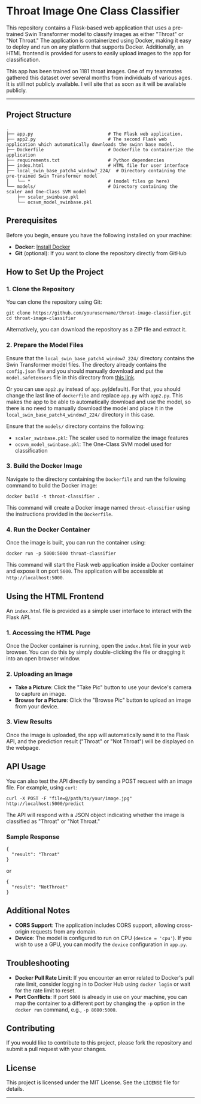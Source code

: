 # Throat Image One Class Classifier

This repository contains a Flask-based web application that uses a pre-trained Swin Transformer model to classify images as either "Throat" or "Not Throat." The application is containerized using Docker, making it easy to deploy and run on any platform that supports Docker. Additionally, an HTML frontend is provided for users to easily upload images to the app for classification.

This app has been trained on 1181 throat images. One of my teammates gathered this dataset over several months from individuals of various ages. It is still not publicly available. I will site that as soon as it will be available publicly.

---

## Project Structure

    .
    ├── app.py                            # The Flask web application.
    ├── app2.py                           # The second Flask web application which automatically downloads the swinn base model.
    ├── Dockerfile                        # Dockerfile to containerize the application
    ├── requirements.txt                  # Python dependencies
    ├── index.html                        # HTML file for user interface
    ├── local_swin_base_patch4_window7_224/  # Directory containing the pre-trained Swin Transformer model
    │   └── *                             # (model files go here)
    └── models/                           # Directory containing the scaler and One-Class SVM model
        ├── scaler_swinbase.pkl
        └── ocsvm_model_swinbase.pkl
        
## Prerequisites

Before you begin, ensure you have the following installed on your machine:

- **Docker**: [Install Docker](https://docs.docker.com/get-docker/)
- **Git** (optional): If you want to clone the repository directly from GitHub

## How to Set Up the Project

### 1. Clone the Repository

You can clone the repository using Git:

    
    git clone https://github.com/yourusername/throat-image-classifier.git
    cd throat-image-classifier

Alternatively, you can download the repository as a ZIP file and extract it.

### 2. Prepare the Model Files

Ensure that the `local_swin_base_patch4_window7_224/` directory contains the Swin Transformer model files. The directory already contains the `config.json` file and you should manually download and put the `model.safetensors` file in this directory from [this link](https://drive.google.com/uc?id=1cNAfozCGrLhIBmM1XrZHycJb0olG-21F&export=download).

Or you can use `app2.py` instead of `app.py`(default). For that, you should change the last line of `dockerfile` and replace `app.py` with `app2.py`. This makes the app to be able to automatically download and use the model, so there is no need to manually download the model and place it in the `local_swin_base_patch4_window7_224/` directory in this case.

Ensure that the `models/` directory contains the following:

- `scaler_swinbase.pkl`: The scaler used to normalize the image features
- `ocsvm_model_swinbase.pkl`: The One-Class SVM model used for classification

### 3. Build the Docker Image

Navigate to the directory containing the `Dockerfile` and run the following command to build the Docker image:

    docker build -t throat-classifier .

This command will create a Docker image named `throat-classifier` using the instructions provided in the `Dockerfile`.

### 4. Run the Docker Container

Once the image is built, you can run the container using:

    docker run -p 5000:5000 throat-classifier
    

This command will start the Flask web application inside a Docker container and expose it on port `5000`. The application will be accessible at `http://localhost:5000`.

## Using the HTML Frontend

An `index.html` file is provided as a simple user interface to interact with the Flask API.

### 1. Accessing the HTML Page

Once the Docker container is running, open the `index.html` file in your web browser. You can do this by simply double-clicking the file or dragging it into an open browser window.

### 2. Uploading an Image

- **Take a Picture**: Click the "Take Pic" button to use your device's camera to capture an image.
- **Browse for a Picture**: Click the "Browse Pic" button to upload an image from your device.

### 3. View Results

Once the image is uploaded, the app will automatically send it to the Flask API, and the prediction result ("Throat" or "Not Throat") will be displayed on the webpage.

## API Usage

You can also test the API directly by sending a POST request with an image file. For example, using `curl`:

    curl -X POST -F "file=@/path/to/your/image.jpg" http://localhost:5000/predict
    

The API will respond with a JSON object indicating whether the image is classified as "Throat" or "Not Throat."

### Sample Response

    {
      "result": "Throat"
    }

or

    {
      "result": "NotThroat"
    }

## Additional Notes

- **CORS Support**: The application includes CORS support, allowing cross-origin requests from any domain.
- **Device**: The model is configured to run on CPU (`device = 'cpu'`). If you wish to use a GPU, you can modify the `device` configuration in `app.py`.

## Troubleshooting

- **Docker Pull Rate Limit**: If you encounter an error related to Docker's pull rate limit, consider logging in to Docker Hub using `docker login` or wait for the rate limit to reset.
- **Port Conflicts**: If port `5000` is already in use on your machine, you can map the container to a different port by changing the `-p` option in the `docker run` command, e.g., `-p 8080:5000`.

## Contributing

If you would like to contribute to this project, please fork the repository and submit a pull request with your changes.

## License

This project is licensed under the MIT License. See the `LICENSE` file for details.

---

